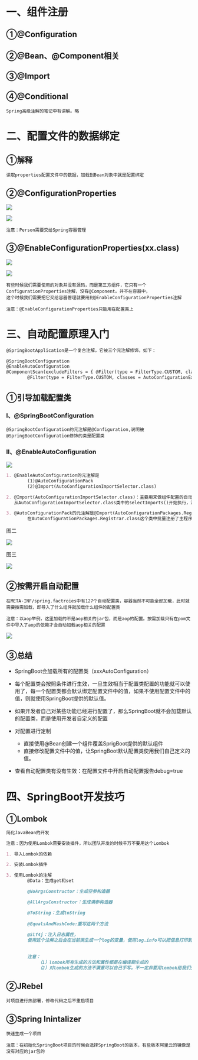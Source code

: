 # 一、组件注册

## ①@Configuration

## ②@Bean、@Component相关

## ③@Import

## ④@Conditional

```
Spring高级注解的笔记中有讲解。略
```

# 二、配置文件的数据绑定

## ①解释

```
读取properties配置文件中的数据，加载到Bean对象中就是配置绑定
```



## ②@ConfigurationProperties

![](ConfigurationProperties的用法.jpg)

![](ConfigurationProperties的用法1.jpg)

```
注意：Person需要交给Spring容器管理
```



## ③@EnableConfigurationProperties(xx.class)

![](EnableConfigurationProperties的用法1.jpg)

![](EnableConfigurationProperties的用法2.jpg)

```
有些时候我们需要使用的对象并没有源码，而是第三方组件，它只有一个ConfigurationProperties注解，没有@Component。并不在容器中，
这个时候我们需要把它交给容器管理就要用到@EnableConfigurationProperties注解

注意：@EnableConfigurationProperties只能用在配置类上

```

# 三、自动配置原理入门

```markdown
@SpringBootApplication是一个复合注解，它被三个元注解修饰，如下：

@SpringBootConfiguration
@EnableAutoConfiguration
@ComponentScan(excludeFilters = { @Filter(type = FilterType.CUSTOM, classes = TypeExcludeFilter.class),
		@Filter(type = FilterType.CUSTOM, classes = AutoConfigurationExcludeFilter.class) })
```



## ①引导加载配置类

### Ⅰ、@SpringBootConfiguration

```
@SpringBootConfiguration的元注解是@Configuration,说明被@SpringBootConfiguration修饰的类是配置类
```



### Ⅱ、@EnableAutoConfiguration

![](EnableAutoConfiguration的元注解.jpg)

```markdown
1. @EnableAutoConfiguration的元注解是
		(1)@AutoConfigurationPack
		(2)@Import(AutoConfigurationImportSelector.class)

2. @Import(AutoConfigurationImportSelector.class)：主要用来做组件配置的自动装配，
   从AutoConfigurationImportSelector.class类中的selectImports()开始执行，流程见图三

3. @AutoConfigurationPack的元注解是@Import(AutoConfigurationPackages.Registrar.class)
		在AutoConfigurationPackages.Registrar.class这个类中批量注册了主程序所在包的组件：如图二
```



图二

![](EnableAutoConfiguration的的自动注册.jpg)



图三

![](自动装配原理概述.jpg)



## ②按需开启自动配置

```
在META-INF/spring.factroies中有127个自动配置类，容器当然不可能全部加载，此时就需要按需加载，即导入了什么组件就加载什么组件的配置类

注意：以aop举例，这里加载的不是aop相关的jar包，而是aop的配置。按需加载只有在pom文件中导入了aop的依赖才会自动加载aop相关的配置
```

![](按需加载.jpg)



## ③总结

- SpringBoot会加载所有的配置类（xxxAutoConfiguration）

- 每个配置类会按照条件进行生效，一旦生效相当于配置类配置的功能就可以使用了，每一个配置类都会默认绑定配置文件中的值，如果不使用配置文件中的值，则就使用SpringBoot提供的默认值。

- 如果开发者自己对某些功能已经进行配置了，那么SpringBoot就不会加载默认的配置类，而是使用开发者自定义的配置

- 对配置进行定制

  - 直接使用@Bean创建一个组件覆盖SprigBoot提供的默认组件
  - 直接修改配置文件中的值，让SpringBoot默认配置类使用我们自己定义的值。

  

- 查看自动配置类有没有生效：在配置文件中开启自动配置报告debug=true

# 四、SpringBoot开发技巧

## ①Lombok

```markdown
简化JavaBean的开发

注意：因为使用Lombok需要安装插件，所以团队开发的时候千万不要用这个Lombok

1. 导入Lombok的依赖

2. 安装Lombok插件

3. 使用Lombok的注解
        @Data：生成get和set

        @NoArgsConstructor：生成空参构造器

        @AllArgsConstructor：生成满参构造器

        @ToString：生成toString
        
        @EqualsAndHashCode:重写这两个方法
        
        @Slf4j：注入日志属性，
        使用这个注解之后会在当前类生成一个log的变量，使用log.info可以把信息打印到日志，再也不用输出到控制台了
        
		
		注意：
			（1）lombok所有生成的方法和属性都是在编译期生成的
			（2）对lombok生成的方法不满意可以自己手写。不一定非要用lombok给我们生成的方法
```



## ②JRebel

```
对项目进行热部署，修改代码之后不重启项目

```



## ③Spring Inintalizer

```
快速生成一个项目

注意：在初始化SpringBoot项目的时候会选择SpringBoot的版本，有些版本阿里云的镜像是没有对应的jar包的
```


